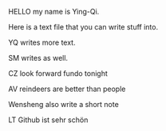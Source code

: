 
HELLO my name is Ying-Qi.

Here is a text file that you can write stuff into.

YQ writes more text.

SM writes as well.

CZ look forward fundo tonight

AV reindeers are better than people

Wensheng also write a short note

LT Github ist sehr schön